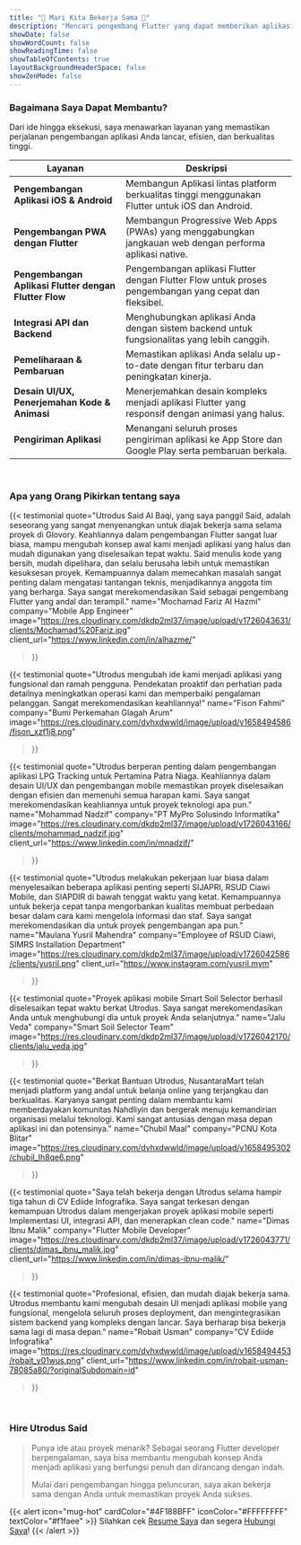 ```yaml
---
title: "🤝 Mari Kita Bekerja Sama 🤝"
description: "Mencari pengembang Flutter yang dapat memberikan aplikasi berkualitas tinggi? Saya di sini untuk membantu! Lihat layanan yang saya tawarkan, dengarkan klien yang puas, dan hubungi kami untuk mendiskusikan bagaimana kita dapat bekerja sama."
showDate: false
showWordCount: false
showReadingTime: false
showTableOfContents: true
layoutBackgroundHeaderSpace: false
showZenMode: false
---
```




### Bagaimana Saya Dapat Membantu?

Dari ide hingga eksekusi, saya menawarkan layanan yang memastikan perjalanan pengembangan aplikasi Anda lancar, efisien, dan berkualitas tinggi.

| **Layanan**                              | **Deskripsi**                                                                                                 |
| ---------------------------------------- | ------------------------------------------------------------------------------------------------------------- |
| **Pengembangan Aplikasi iOS & Android**  | Membangun Aplikasi lintas platform berkualitas tinggi menggunakan Flutter untuk iOS dan Android.                         |
| **Pengembangan PWA dengan Flutter**      | Membangun Progressive Web Apps (PWAs) yang menggabungkan jangkauan web dengan performa aplikasi native.        |
| **Pengembangan Aplikasi Flutter dengan Flutter Flow** | Pengembangan aplikasi Flutter dengan Flutter Flow untuk proses pengembangan yang cepat dan fleksibel.      |
| **Integrasi API dan Backend**            | Menghubungkan aplikasi Anda dengan sistem backend untuk fungsionalitas yang lebih canggih.                     |
| **Pemeliharaan & Pembaruan**             | Memastikan aplikasi Anda selalu up-to-date dengan fitur terbaru dan peningkatan kinerja.                      |
| **Desain UI/UX, Penerjemahan Kode & Animasi** | Menerjemahkan desain kompleks menjadi aplikasi Flutter yang responsif dengan animasi yang halus.            |
| **Pengiriman Aplikasi**                  | Menangani seluruh proses pengiriman aplikasi ke App Store dan Google Play serta pembaruan berkala.             |

<br>

### Apa yang Orang Pikirkan tentang saya


{{< testimonial
    quote="Utrodus Said Al Baqi, yang saya panggil Said, adalah seseorang yang sangat menyenangkan untuk diajak bekerja sama selama proyek di Glovory. Keahliannya dalam pengembangan Flutter sangat luar biasa, mampu mengubah konsep awal kami menjadi aplikasi yang halus dan mudah digunakan yang diselesaikan tepat waktu. Said menulis kode yang bersih, mudah dipelihara, dan selalu berusaha lebih untuk memastikan kesuksesan proyek. Kemampuannya dalam memecahkan masalah sangat penting dalam mengatasi tantangan teknis, menjadikannya anggota tim yang berharga. Saya sangat merekomendasikan Said sebagai pengembang Flutter yang andal dan terampil."
    name="Mochamad Fariz Al Hazmi"
    company="Mobile App Engineer"
    image="https://res.cloudinary.com/dkdp2ml37/image/upload/v1726043631/clients/Mochamad%20Fariz.jpg"
    client_url="https://www.linkedin.com/in/alhazme/"
>}}

{{< testimonial
    quote="Utrodus mengubah ide kami menjadi aplikasi yang fungsional dan ramah pengguna. Pendekatan proaktif dan perhatian pada detailnya meningkatkan operasi kami dan memperbaiki pengalaman pelanggan. Sangat merekomendasikan keahliannya!"
    name="Fison Fahmi"
    company="Bumi Perkemahan Glagah Arum"
    image="https://res.cloudinary.com/dvhxdwwld/image/upload/v1658494586/fison_xzf1j8.png"
>}}



{{< testimonial
    quote="Utrodus berperan penting dalam pengembangan aplikasi LPG Tracking untuk Pertamina Patra Niaga. Keahliannya dalam desain UI/UX dan pengembangan mobile memastikan proyek diselesaikan dengan efisien dan memenuhi semua harapan kami. Saya sangat merekomendasikan keahliannya untuk proyek teknologi apa pun."
    name="Mohammad Nadzif"
    company="PT MyPro Solusindo Informatika"
    image="https://res.cloudinary.com/dkdp2ml37/image/upload/v1726043166/clients/mohammad_nadzif.jpg"
    client_url="https://www.linkedin.com/in/mnadzif/"
>}}

{{< testimonial
    quote="Utrodus melakukan pekerjaan luar biasa dalam menyelesaikan beberapa aplikasi penting seperti SIJAPRI, RSUD Ciawi Mobile, dan SIAPDIR di bawah tenggat waktu yang ketat. Kemampuannya untuk bekerja cepat tanpa mengorbankan kualitas membuat perbedaan besar dalam cara kami mengelola informasi dan staf. Saya sangat merekomendasikan dia untuk proyek pengembangan apa pun."
    name="Maulana Yusril Mahendra"
    company="Employee of RSUD Ciawi, SIMRS Installation Department"
    image="https://res.cloudinary.com/dkdp2ml37/image/upload/v1726042586/clients/yusril.png"
    client_url="https://www.instagram.com/yusril.mym"
>}}



{{< testimonial
    quote="Proyek aplikasi mobile Smart Soil Selector berhasil diselesaikan tepat waktu berkat Utrodus. Saya sangat merekomendasikan Anda untuk menghubungi dia untuk proyek Anda selanjutnya."
    name="Jalu Veda"
    company="Smart Soil Selector Team"
    image="https://res.cloudinary.com/dkdp2ml37/image/upload/v1726042170/clients/jalu_veda.jpg"
>}}


{{< testimonial
    quote="Berkat Bantuan Utrodus, NusantaraMart telah menjadi platform yang andal untuk belanja online yang terjangkau dan berkualitas. Karyanya sangat penting dalam membantu kami memberdayakan komunitas Nahdliyin dan bergerak menuju kemandirian organisasi melalui teknologi. Kami sangat antusias dengan masa depan aplikasi ini dan potensinya."
    name="Chubil Maal"
    company="PCNU Kota Blitar"
    image="https://res.cloudinary.com/dvhxdwwld/image/upload/v1658495302/chubil_lh8qe6.png"
>}}

{{< testimonial
    quote="Saya telah bekerja dengan Utrodus selama hampir tiga tahun di CV Ediide Infografika. Saya sangat terkesan dengan kemampuan Utrodus dalam mengerjakan proyek aplikasi mobile seperti Implementasi UI, integrasi API, dan menerapkan clean code."
    name="Dimas Ibnu Malik"
    company="Flutter Mobile Developer"
    image="https://res.cloudinary.com/dkdp2ml37/image/upload/v1726043771/clients/dimas_ibnu_malik.jpg"
    client_url="https://www.linkedin.com/in/dimas-ibnu-malik/"
>}}

{{< testimonial
    quote="Profesional, efisien, dan mudah diajak bekerja sama. Utrodus membantu kami mengubah desain UI menjadi aplikasi mobile yang fungsional, mengelola seluruh proses deployment, dan mengintegrasikan sistem backend yang kompleks dengan lancar. Saya berharap bisa bekerja sama lagi di masa depan."
    name="Robait Usman"
    company="CV Ediide Infografika"
    image="https://res.cloudinary.com/dvhxdwwld/image/upload/v1658494453/robait_y01wus.png"
    client_url="https://www.linkedin.com/in/robait-usman-78085a80/?originalSubdomain=id"
>}}


<br>

### Hire Utrodus Said
> Punya ide atau proyek menarik? Sebagai seorang Flutter developer berpengalaman, saya bisa membantu mengubah konsep Anda menjadi aplikasi yang berfungsi penuh dan dirancang dengan indah.
> 
> Mulai dari pengembangan hingga peluncuran, saya akan bekerja sama dengan Anda untuk memastikan proyek Anda sukses.

{{< alert icon="mug-hot" cardColor="#4F188BFF" iconColor="#FFFFFFFF" textColor="#f1faee" >}}
Silahkan cek  [Resume Saya](https://drive.google.com/file/d/16b0HRFwY3Y7WTN1iESdvgO_IM4gZLNZm/view) dan segera [Hubungi Saya](/contact/)!
{{< /alert >}}


